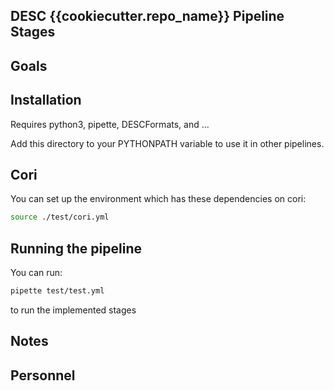 DESC {{cookiecutter.repo_name}} Pipeline Stages
------------------------------------------------

Goals
-----


Installation
------------

Requires python3, pipette, DESCFormats, and ...

Add this directory to your PYTHONPATH variable to use it in other pipelines.

Cori
----

You can set up the environment which has these dependencies on cori:
```bash
source ./test/cori.yml

```

Running the pipeline
--------------------

You can run:

```bash
pipette test/test.yml
```
to run the implemented stages

Notes
-----

Personnel
---------
